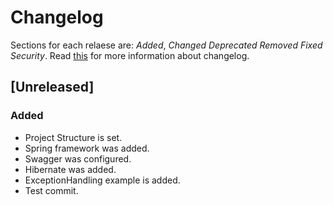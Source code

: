 # Changelog

Sections for each relaese are:
_Added_,
_Changed_
_Deprecated_
_Removed_
_Fixed_
_Security_. Read [this](https://keepachangelog.com/en/1.0.0/) for more information about changelog.

## [Unreleased]

### Added

- Project Structure is set.
- Spring framework was added.
- Swagger was configured.
- Hibernate was added.
- ExceptionHandling example is added.
- Test commit.

